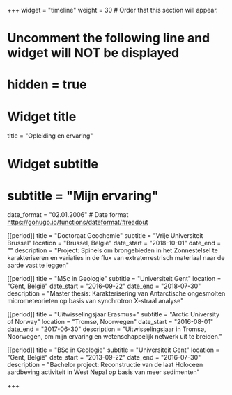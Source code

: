 +++
widget = "timeline"
weight = 30  # Order that this section will appear.

# Uncomment the following line and widget will NOT be displayed
# hidden = true

# Widget title
title = "Opleiding en ervaring"
# Widget subtitle
# subtitle = "Mijn ervaring"

date_format = "02.01.2006" # Date format https://gohugo.io/functions/dateformat/#readout

[[period]]
  title = "Doctoraat Geochemie"
  subtitle = "Vrije Universiteit Brussel"
  location = "Brussel, België"
  date_start = "2018-10-01"
  date_end = ""
  description = "Project: Spinels om brongebieden in het Zonnestelsel te karakteriseren en variaties in de flux van extraterrestrisch materiaal naar de aarde vast te leggen"

[[period]]
  title = "MSc in Geologie"
  subtitle = "Universiteit Gent"
  location = "Gent, België"
  date_start = "2016-09-22"
  date_end = "2018-07-30"
  description = "Master thesis: Karakterisering van Antarctische ongesmolten micrometeorieten op basis van synchrotron X-straal analyse"

  [[period]]
  title = "Uitwisselingsjaar Erasmus+"
  subtitle = "Arctic University of Norway"
  location = "Tromsø, Noorwegen"
  date_start = "2016-08-01"
  date_end = "2017-06-30"
  description = "Uitwisselingsjaar in Tromsø, Noorwegen, om mijn ervaring en wetenschappelijk netwerk uit te breiden."

  [[period]]
  title = "BSc in Geologie"
  subtitle = "Universiteit Gent"
  location = "Gent, België"
  date_start = "2013-09-22"
  date_end = "2016-07-30"
  description = "Bachelor project: Reconstructie van de laat Holoceen aardbeving activiteit in West Nepal op basis van meer sedimenten"
  
+++